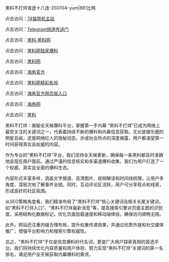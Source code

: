 黑料不打烊肾虚十八连-250704-yum|881比鸭

点击访问：<a href="https://74mao.com/">74猫导航主站</a>

点击访问：<a href="https://74mao.com/">Telegram频道传送门</a>

点击访问：<a href="https://heiliaolvzlu3.pages.dev">黑料·黑料网</a>

点击访问：<a href="https://heiliaoyvnrda.pages.dev">黑料网独家爆料</a>

点击访问：<a href="https://haef.pages.dev/">黑料网</a>

点击访问：<a href="https://gdas.pages.dev/">海角官方</a>

点击访问：<a href="https://sdfsh.pages.dev/">黑料网精彩影视</a>

点击访问：<a href="https://sdbsd.pages.dev/">海角官方网页版入口</a>

点击访问：<a href="https://ert-6he.pages.dev/">海角网</a>

点击访问：<a href="https://gbs-3wd.pages.dev/">黑料</a>

黑料不打烊：揭秘全天候爆料平台，掌握第一手内幕
“黑料不打烊”已成为网络上最受关注的关键词之一，代表着持续不断的爆料和内幕信息获取。无论是娱乐圈的明星丑闻，还是网络红人的隐秘动态，亦或社会热点的深度揭露，用户都渴望第一时间获得真实且权威的内容。

作为专业的“黑料不打烊”平台，我们坚持全天候更新，确保每一条黑料都及时准确地呈现在用户面前。通过严谨的信息核实和多渠道爆料收集，我们为用户打造了一个权威、真实且全面的爆料生态。

内容形式丰富多样，涵盖文字报道、高清图片、视频解读和时间线梳理，让用户多角度、深层次地了解事件全貌。同时，互动评论区活跃，用户可分享观点和线索，形成良好的社区氛围。

从SEO策略角度看，我们精准布局了“黑料不打烊”核心关键词及相关长尾关键词，如“黑料不打烊入口”、“黑料不打烊最新消息”等，提高搜索引擎对页面主题的识别度。采用结构化数据标记，优化页面加载速度和移动端体验，确保访问顺畅无阻。

此外，网站还注重内链合理布局，提升权重传递效果，并通过优质外链和社交媒体推广，增强平台影响力和搜索引擎权威性。

总之，“黑料不打烊”不仅是信息爆料的代名词，更是广大用户探索真相的首选平台。我们将持续优化内容质量和用户体验，努力实现“黑料不打烊”关键词的第一名排名，满足用户全天候获取内幕爆料的需求。

